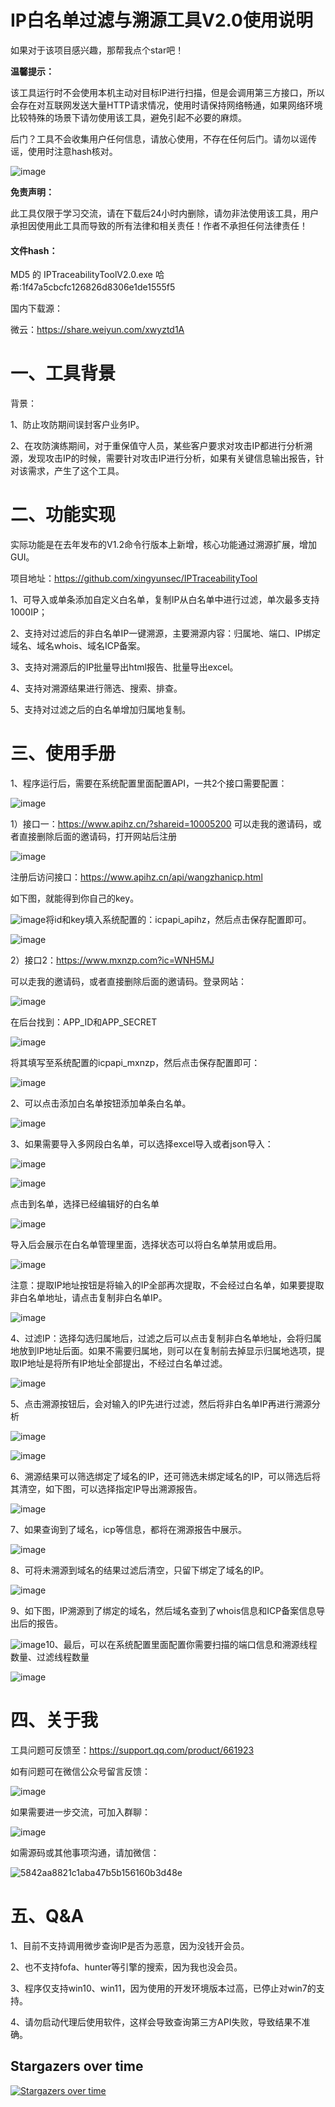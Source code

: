 # IP白名单过滤与溯源工具V2.0使用说明

如果对于该项目感兴趣，那帮我点个star吧！

**温馨提示：**

该工具运行时不会使用本机主动对目标IP进行扫描，但是会调用第三方接口，所以会存在对互联网发送大量HTTP请求情况，使用时请保持网络畅通，如果网络环境比较特殊的场景下请勿使用该工具，避免引起不必要的麻烦。

后门？工具不会收集用户任何信息，请放心使用，不存在任何后门。请勿以谣传谣，使用时注意hash核对。

![image](https://github.com/user-attachments/assets/57a3c997-d0cd-4ec4-ad69-a5d392f4736b)


**免责声明：**

此工具仅限于学习交流，请在下载后24小时内删除，请勿非法使用该工具，用户承担因使用此工具而导致的所有法律和相关责任！作者不承担任何法律责任！

#### 文件hash：

MD5 的 IPTraceabilityToolV2.0.exe 哈希:1f47a5cbcfc126826d8306e1de1555f5

国内下载源：

微云：https://share.weiyun.com/xwyztd1A

# 一、工具背景

背景：

1、防止攻防期间误封客户业务IP。

2、在攻防演练期间，对于重保值守人员，某些客户要求对攻击IP都进行分析溯源，发现攻击IP的时候，需要针对攻击IP进行分析，如果有关键信息输出报告，针对该需求，产生了这个工具。

# 二、功能实现

实际功能是在去年发布的V1.2命令行版本上新增，核心功能通过溯源扩展，增加GUI。

项目地址：https://github.com/xingyunsec/IPTraceabilityTool

1、可导入或单条添加自定义白名单，复制IP从白名单中进行过滤，单次最多支持1000IP；

2、支持对过滤后的非白名单IP一键溯源，主要溯源内容：归属地、端口、IP绑定域名、域名whois、域名ICP备案。

3、支持对溯源后的IP批量导出html报告、批量导出excel。

4、支持对溯源结果进行筛选、搜索、排查。

5、支持对过滤之后的白名单增加归属地复制。

# 三、使用手册

1、程序运行后，需要在系统配置里面配置API，一共2个接口需要配置：

![image](./images/image-20250617162710-22im4li.png)

1）接口一：https://www.apihz.cn/?shareid=10005200
可以走我的邀请码，或者直接删除后面的邀请码，打开网站后注册

![image](./images/image-20250617163253-0zovhmh.png)

注册后访问接口：https://www.apihz.cn/api/wangzhanicp.html

如下图，就能得到你自己的key。

![image](./images/image-20250617163128-4v6yvdd.png)将id和key填入系统配置的：icpapi_apihz，然后点击保存配置即可。

![image](./images/image-20250617163501-46bj4xe.png)

2）接口2：https://www.mxnzp.com?ic=WNH5MJ

可以走我的邀请码，或者直接删除后面的邀请码。登录网站：

![image](./images/image-20250617163613-6rdtoct.png)

在后台找到：APP_ID和APP_SECRET

![image](./images/image-20250617163729-b6yz0js.png)

将其填写至系统配置的icpapi_mxnzp，然后点击保存配置即可：

![image](./images/image-20250617163833-xnpodcw.png)

2、可以点击添加白名单按钮添加单条白名单。

![image](./images/image-20250617163931-78yqhue.png)

3、如果需要导入多网段白名单，可以选择excel导入或者json导入：

![image](./images/image-20250617164123-w0s818u.png)

![image](./images/image-20250617164132-gz1e5jh.png)

点击到名单，选择已经编辑好的白名单

![image](./images/image-20250617164152-yu8m8bm.png)

导入后会展示在白名单管理里面，选择状态可以将白名单禁用或启用。

![image](./images/image-20250617164416-blbnvwf.png)

注意：提取IP地址按钮是将输入的IP全部再次提取，不会经过白名单，如果要提取非白名单地址，请点击复制非白名单IP。

![image](./images/image-20250617164525-jo8z5u8.png)

4、过滤IP：选择勾选归属地后，过滤之后可以点击复制非白名单地址，会将归属地放到IP地址后面。如果不需要归属地，则可以在复制前去掉显示归属地选项，提取IP地址是将所有IP地址全部提出，不经过白名单过滤。

![image](./images/image-20250617164752-0ag7a4o.png)

5、点击溯源按钮后，会对输入的IP先进行过滤，然后将非白名单IP再进行溯源分析

![image](./images/image-20250617165017-w2sfkzu.png)

![image](./images/image-20250617165027-z9vveve.png)

6、溯源结果可以筛选绑定了域名的IP，还可筛选未绑定域名的IP，可以筛选后将其清空，如下图，可以选择指定IP导出溯源报告。

![image](./images/image-20250617165214-8tb21zs.png)

7、如果查询到了域名，icp等信息，都将在溯源报告中展示。

![image](./images/image-20250617165315-i8090lg.png)

8、可将未溯源到域名的结果过滤后清空，只留下绑定了域名的IP。

![image](./images/image-20250617165608-29h812c.png)

9、如下图，IP溯源到了绑定的域名，然后域名查到了whois信息和ICP备案信息导出后的报告。

![image](./images/image-20250617165934-5itiyh9.png)10、最后，可以在系统配置里面配置你需要扫描的端口信息和溯源线程数量、过滤线程数量

![image](./images/image-20250617170104-m0kte6v.png)

# 四、关于我

工具问题可反馈至：https://support.qq.com/product/661923

如有问题可在微信公众号留言反馈：

![image](./images/image-20250617193856-3tv5cc9.png)

如果需要进一步交流，可加入群聊：

![image](./images/image-20250617194011-tk1718h.png)

如需源码或其他事项沟通，请加微信：

![5842aa8821c1aba47b5b156160b3d48e](./images/5842aa8821c1aba47b5b156160b3d48e-20250617194038-pks1l9h.jpg)

# 五、Q&A

1、目前不支持调用微步查询IP是否为恶意，因为没钱开会员。

2、也不支持fofa、hunter等引擎的搜索，因为我也没会员。

3、程序仅支持win10、win11，因为使用的开发环境版本过高，已停止对win7的支持。

4、请勿启动代理后使用软件，这样会导致查询第三方API失败，导致结果不准确。

## Stargazers over time
[![Stargazers over time](https://starchart.cc/xingyunsec/IPTraceabilityTool.svg?variant=adaptive)](https://starchart.cc/xingyunsec/IPTraceabilityTool)
